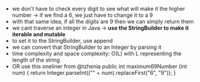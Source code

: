 * we don't have to check every digit to see what will make it the higher number -> if we find a 6, we just have to change it to a 9
* with that same idea, if all the digits are 9 then we can simply return them
* we cant traverse an integer in Java -> **use the StringBuilder to make it iterable and mutable**
* to set it to the StringBuilder, use append
* we can convert that StringBuilder to an Integer by parsing it
* time complexity and space complexity: O(L) with L representing the length of the string
* OR use this oneliner from @tzhenia
public int maximum69Number (int num) {
return Integer.parseInt(("" + num).replaceFirst("6", "9"));
}